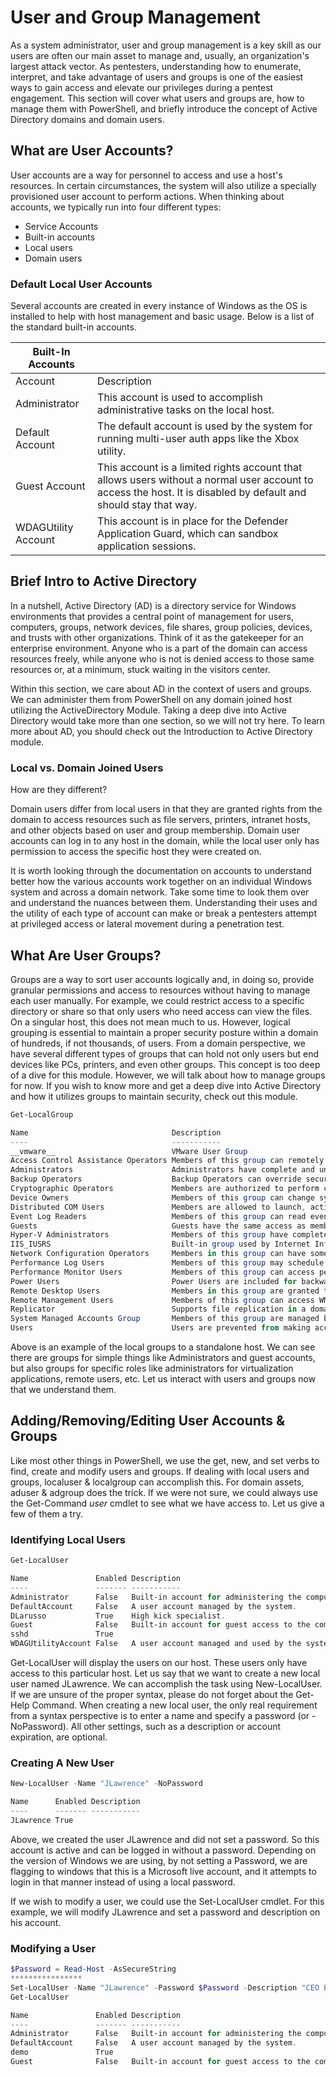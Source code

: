 # User and Group Management

As a system administrator, user and group management is a key skill as our users are often our main asset to manage and, usually, an organization's largest attack vector. As pentesters, understanding how to enumerate, interpret, and take advantage of users and groups is one of the easiest ways to gain access and elevate our privileges during a pentest engagement. This section will cover what users and groups are, how to manage them with PowerShell, and briefly introduce the concept of Active Directory domains and domain users.

## What are User Accounts?

User accounts are a way for personnel to access and use a host's resources. In certain circumstances, the system will also utilize a specially provisioned user account to perform actions. When thinking about accounts, we typically run into four different types:

- Service Accounts
- Built-in accounts
- Local users
- Domain users

### Default Local User Accounts

Several accounts are created in every instance of Windows as the OS is installed to help with host management and basic usage. Below is a list of the standard built-in accounts.

| Built-In Accounts   |                                                                                                                                                                  |
| ------------------- | ---------------------------------------------------------------------------------------------------------------------------------------------------------------- |
| Account             | Description                                                                                                                                                      |
| Administrator       | This account is used to accomplish administrative tasks on the local host.                                                                                       |
| Default Account     | The default account is used by the system for running multi-user auth apps like the Xbox utility.                                                                |
| Guest Account       | This account is a limited rights account that allows users without a normal user account to access the host. It is disabled by default and should stay that way. |
| WDAGUtility Account | This account is in place for the Defender Application Guard, which can sandbox application sessions.                                                             |

## Brief Intro to Active Directory

In a nutshell, Active Directory (AD) is a directory service for Windows environments that provides a central point of management for users, computers, groups, network devices, file shares, group policies, devices, and trusts with other organizations. Think of it as the gatekeeper for an enterprise environment. Anyone who is a part of the domain can access resources freely, while anyone who is not is denied access to those same resources or, at a minimum, stuck waiting in the visitors center.

Within this section, we care about AD in the context of users and groups. We can administer them from PowerShell on any domain joined host utilizing the ActiveDirectory Module. Taking a deep dive into Active Directory would take more than one section, so we will not try here. To learn more about AD, you should check out the Introduction to Active Directory module.

### Local vs. Domain Joined Users

How are they different?

Domain users differ from local users in that they are granted rights from the domain to access resources such as file servers, printers, intranet hosts, and other objects based on user and group membership. Domain user accounts can log in to any host in the domain, while the local user only has permission to access the specific host they were created on.

It is worth looking through the documentation on accounts to understand better how the various accounts work together on an individual Windows system and across a domain network. Take some time to look them over and understand the nuances between them. Understanding their uses and the utility of each type of account can make or break a pentesters attempt at privileged access or lateral movement during a penetration test.

## What Are User Groups?

Groups are a way to sort user accounts logically and, in doing so, provide granular permissions and access to resources without having to manage each user manually. For example, we could restrict access to a specific directory or share so that only users who need access can view the files. On a singular host, this does not mean much to us. However, logical grouping is essential to maintain a proper security posture within a domain of hundreds, if not thousands, of users. From a domain perspective, we have several different types of groups that can hold not only users but end devices like PCs, printers, and even other groups. This concept is too deep of a dive for this module. However, we will talk about how to manage groups for now. If you wish to know more and get a deep dive into Active Directory and how it utilizes groups to maintain security, check out this module.

```powershell
Get-LocalGroup

Name                                Description
----                                -----------
__vmware__                          VMware User Group
Access Control Assistance Operators Members of this group can remotely query authorization attributes and permission...
Administrators                      Administrators have complete and unrestricted access to the computer/domain
Backup Operators                    Backup Operators can override security restrictions for the sole purpose of back...
Cryptographic Operators             Members are authorized to perform cryptographic operations.
Device Owners                       Members of this group can change system-wide settings.
Distributed COM Users               Members are allowed to launch, activate and use Distributed COM objects on this ...
Event Log Readers                   Members of this group can read event logs from local machine
Guests                              Guests have the same access as members of the Users group by default, except for...
Hyper-V Administrators              Members of this group have complete and unrestricted access to all features of H...
IIS_IUSRS                           Built-in group used by Internet Information Services.
Network Configuration Operators     Members in this group can have some administrative privileges to manage configur...
Performance Log Users               Members of this group may schedule logging of performance counters, enable trace...
Performance Monitor Users           Members of this group can access performance counter data locally and remotely
Power Users                         Power Users are included for backwards compatibility and possess limited adminis...
Remote Desktop Users                Members in this group are granted the right to logon remotely
Remote Management Users             Members of this group can access WMI resources over management protocols (such a...
Replicator                          Supports file replication in a domain
System Managed Accounts Group       Members of this group are managed by the system.
Users                               Users are prevented from making accidental or intentional system-wide changes an...
```

Above is an example of the local groups to a standalone host. We can see there are groups for simple things like Administrators and guest accounts, but also groups for specific roles like administrators for virtualization applications, remote users, etc. Let us interact with users and groups now that we understand them.

## Adding/Removing/Editing User Accounts & Groups

Like most other things in PowerShell, we use the get, new, and set verbs to find, create and modify users and groups. If dealing with local users and groups, localuser & localgroup can accomplish this. For domain assets, aduser & adgroup does the trick. If we were not sure, we could always use the Get-Command _user_ cmdlet to see what we have access to. Let us give a few of them a try.

### Identifying Local Users

```powershell
Get-LocalUser

Name               Enabled Description
----               ------- -----------
Administrator      False   Built-in account for administering the computer/domain
DefaultAccount     False   A user account managed by the system.
DLarusso           True    High kick specialist.
Guest              False   Built-in account for guest access to the computer/domain
sshd               True
WDAGUtilityAccount False   A user account managed and used by the system for Windows Defender A...
```

Get-LocalUser will display the users on our host. These users only have access to this particular host. Let us say that we want to create a new local user named JLawrence. We can accomplish the task using New-LocalUser. If we are unsure of the proper syntax, please do not forget about the Get-Help Command. When creating a new local user, the only real requirement from a syntax perspective is to enter a name and specify a password (or -NoPassword). All other settings, such as a description or account expiration, are optional.

### Creating A New User

```powershell
New-LocalUser -Name "JLawrence" -NoPassword

Name      Enabled Description
----      ------- -----------
JLawrence True
```

Above, we created the user JLawrence and did not set a password. So this account is active and can be logged in without a password. Depending on the version of Windows we are using, by not setting a Password, we are flagging to windows that this is a Microsoft live account, and it attempts to login in that manner instead of using a local password.

If we wish to modify a user, we could use the Set-LocalUser cmdlet. For this example, we will modify JLawrence and set a password and description on his account.

### Modifying a User

```powershell
$Password = Read-Host -AsSecureString
****************
Set-LocalUser -Name "JLawrence" -Password $Password -Description "CEO EagleFang"
Get-LocalUser

Name               Enabled Description
----               ------- -----------
Administrator      False   Built-in account for administering the computer/domain
DefaultAccount     False   A user account managed by the system.
demo               True
Guest              False   Built-in account for guest access to the computer/domain
```

```

```
